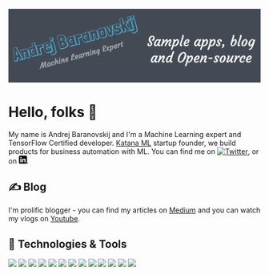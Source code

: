 [![Header](https://github.com/abaranovskis-redsamurai/abaranovskis-redsamurai/blob/main/github_profile.png "Header")](https://www.youtube.com/c/AndrejBaranovskij)

# Hello, folks 👋

My name is Andrej Baranovskij and I'm a Machine Learning expert and TensorFlow Certified developer. [Katana ML](https://github.com/katanaml) startup founder, we build products for business automation with ML. You can find me on [![Twitter][1.2]][1],  or on [![LinkedIn][3.2]][3].

## &#9997; Blog

I'm prolific blogger - you can find my articles on [Medium](https://andrejusb.medium.com/) and you can watch my vlogs on [Youtube](https://www.youtube.com/c/AndrejBaranovskij).

## 🔧 Technologies & Tools
![](https://img.shields.io/badge/OS-Linux-informational?style=flat&logo=linux&logoColor=white&color=2b82bc)
![](https://img.shields.io/badge/Editor-IntelliJ_IDEA-informational?style=flat&logo=intellij-idea&logoColor=white&color=2b82bc)
![](https://img.shields.io/badge/Code-Python-informational?style=flat&logo=python&logoColor=white&color=2b82bc)
![](https://img.shields.io/badge/Code-JavaScript-informational?style=flat&logo=javascript&logoColor=white&color=2b82bc)
![](https://img.shields.io/badge/Code-Golang-informational?style=flat&logo=go&logoColor=white&color=2b82bc)
![](https://img.shields.io/badge/Code-Make-informational?style=flat&logo=cmake&logoColor=white&color=2b82bc)
![](https://img.shields.io/badge/Code-Vue-informational?style=flat&logo=vue.js&logoColor=white&color=2b82bc)
![](https://img.shields.io/badge/Shell-Bash-informational?style=flat&logo=gnu-bash&logoColor=white&color=2b82bc)
![](https://img.shields.io/badge/Tools-PostgreSQL-informational?style=flat&logo=postgresql&logoColor=white&color=2b82bc)
![](https://img.shields.io/badge/Tools-Docker-informational?style=flat&logo=docker&logoColor=white&color=2b82bc)
![](https://img.shields.io/badge/Tools-Kubernetes-informational?style=flat&logo=kubernetes&logoColor=white&color=2b82bc)
![](https://img.shields.io/badge/Tools-Red_Hat_OpenShift-informational?style=flat&logo=red-hat-open-shift&logoColor=white&color=2b82bc)
![](https://img.shields.io/badge/Cloud-Digital_Ocean-informational?style=flat&logo=digitalocean&logoColor=white&color=2b82bc)

<!-- links to social media icons -->

<!-- icons with padding -->

[1.1]: http://i.imgur.com/tXSoThF.png (twitter icon with padding)
[2.1]: http://i.imgur.com/0o48UoR.png (github icon with padding)

<!-- icons without padding -->

[1.2]: http://i.imgur.com/wWzX9uB.png (twitter icon without padding)
[2.2]: http://i.imgur.com/9I6NRUm.png (github icon without padding)
[3.2]: https://github.com/abaranovskis-redsamurai/abaranovskis-redsamurai/blob/main/linkedin-3-16.png (LinkedIn icon without padding)


<!-- links to your social media accounts -->

[1]: https://twitter.com/andrejusb
[2]: https://github.com/abaranovskis-redsamurai
[3]: https://www.linkedin.com/in/andrej-baranovskij/


<!-- Resources -->
<!-- Inspired by: https://github.com/MartinHeinz/MartinHeinz-->
<!-- Icons: https://simpleicons.org/ -->
<!-- GitHub Stats: https://github.com/anuraghazra/github-readme-stats -->
<!-- Emojis: https://emojipedia.org/emoji/ -->
<!-- HTML Emojis: https://www.fileformat.info/index.htm -->
<!-- Shields: https://shields.io/ -->
<!-- Awesome GitHub Profile README: https://github.com/abhisheknaiidu/awesome-github-profile-readme -->
